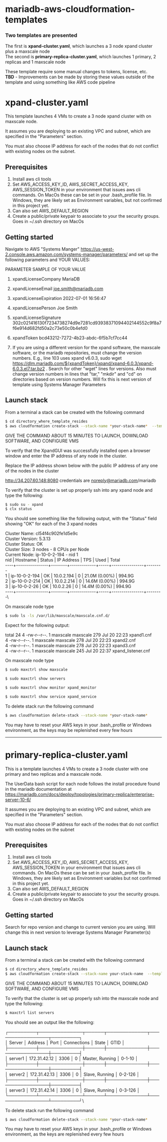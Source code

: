 # mariadb-aws-cloudformation-templates

### Two templates are presented

The first is **xpand-cluster.yaml**, which launches a 3 node xpand cluster plus a maxscale node\
The second is **primary-replica-cluster.yaml**, which launches 1 primary, 2 replicas and 1 maxscale node
 

These template require some manual changes to tokens, license, etc.\
**TBD** - Improvements can be made by storing these values outside of the template and using something like AWS code pipeline

# xpand-cluster.yaml

This template launches 4 VMs to create a 3 node xpand cluster with on maxscale node. 

It assumes you are deploying to an existing VPC and subnet, which are specified in the "Parameters" section.

You must also choose IP address for each of the nodes that do not conflict with existing nodes on the subnet.

## Prerequisites
1. Install aws cli tools
2. Set AWS_ACCESS_KEY_ID, AWS_SECRET_ACCESS_KEY, AWS_SESSION_TOKEN in your environment that issues aws cli commands. On MacOs these can be set in your .bash_profile file. In Windows, they are likely set as Environment variables, but not confirmed in this project yet.
3. Can also set AWS_DEFAULT_REGION
4. Create a public/private keypair to associate to your the security groups. Goes in ~/.ssh directory on MacOs


## Getting started
Navigate to AWS "Systems Manger" https://us-west-2.console.aws.amazon.com/systems-manager/parameters/ and set up the following parameters and YOUR VALUES:

PARAMETER                                 SAMPLE OF YOUR VALUE

1. xpandLicenseCompany                    MariaDB             
2. xpandLicenseEmail                      joe.smith@mariadb.com
3. xpandLicenseExpiration                 2022-07-01 16:56:47
4. xpandLicensePerson                     Joe Smith
5. xpandLicenseSignature                  302c021416130f7234738274d9e7281cd93938371094402144552c9f8a7f6e914d682fd50a2c73e50c0b4efd0
6. xpandToken                             bcd43212-7272-4b23-abdc-6f5b7cf7cc44

7. If you are using a different version for the xpand software, the maxscale software, or the mariadb repositories, must change the version numbers. E.g., line 103 uses xpand v6.0.3, sudo wget https://dlm.mariadb.com/${xpandToken}/xpand/xpand-6.0.3/xpand-6.0.3.el7.tar.bz2 . Search for other "wget" lines for versions. Also must change version numbers in lines that "tar," "mkdir" and "cd" on directories based on version numbers. Will fix this is next version of template using Systems Manager Parameters 

## Launch stack

From a terminal a stack can be created with the following command
```bash
$ cd directory_where_template_resides
$ aws cloudformation create-stack --stack-name *your-stack-name*  --template-body file://xpand-cluster.yaml
```
GIVE THE COMMAND ABOUT 15 MINUTES TO LAUNCH, DOWNLOAD SOFTWARE, AND CONFIGURE VMS

To verify that the XpandGUI was successfully installed open a browser window and enter the IP address of any node in the cluster.

Replace the IP address shown below with the public IP address of any one of the nodes in the cluster

http://34.207.60.148:8080 credentials are noreply@mariadb.com/mariadb

To verify that the cluster is set up properly ssh into any xpand node and type the following:

```bash
$ sudo su - xpand
$ clx status
```
You should see something like the following output, with the "Status" field showing "OK" for each of the 3 xpand nodes

Cluster Name: cl54f4c902fe1d5e9c\
Cluster Version: 5.3.13\
Cluster Status: OK\
Cluster Size: 3 nodes - 8 CPUs per Node\
Current Node: ip-10-0-2-194 - nid 1\
nid | Hostname | Status | IP Address | TPS | Used | Total\
----+----------------+--------+-------------+-----+----------------+--------\
1 | ip-10-0-2-194 | OK | 10.0.2.194 | 0 | 21.0M (0.00%) | 994.9G\
2 | ip-10-0-2-214 | OK | 10.0.2.214 | 0 | 14.6M (0.00%) | 994.9G\
3 | ip-10-0-2-26  | OK | 10.0.2.26 | 0 | 14.4M (0.00%) | 994.9G\
----+----------------+--------+-------------+-----+----------------+--------\

On maxscale node type

```bash
$ sudo ls -ls /var/lib/maxscale/maxscale.cnf.d/ 
```

Expect for the following output:

total 24
4 -rw-r--r--. 1 maxscale maxscale 279 Jul 20 22:23 xpand1.cnf\
4 -rw-r--r--. 1 maxscale maxscale 278 Jul 20 22:23 xpand2.cnf\
4 -rw-r--r--. 1 maxscale maxscale 278 Jul 20 22:23 xpand3.cnf\
4 -rw-r--r--. 1 maxscale maxscale 245 Jul 20 22:37 xpand_listener.cnf

On maxscale node type

```bash
$ sudo maxctrl show maxscale 
```

```bash
$ sudo maxctrl show servers 
```

```bash
$ sudo maxctrl show monitor xpand_monitor 
```

```bash
$ sudo maxctrl show service xpand_service 
```


To delete stack run the following command

```bash
$ aws cloudformation delete-stack --stack-name *your-stack-name*
```

You may have to reset your AWS keys in your .bash_profile or Windows environment, as the keys may be replenished every few hours

---

# primary-replica-cluster.yaml

This is a template launches 4 VMs to create a 3 node cluster with one primary and two replicas and a maxscale node.

The UserData bash script for each node follows the install procedure found in the mariadb documentation at\
https://mariadb.com/docs/deploy/topologies/primary-replica/enterprise-server-10-6/

It assumes you are deploying to an existing VPC and subnet, which are specified in the "Parameters" section.

You must also choose IP address for each of the nodes that do not conflict with existing nodes on the subnet

## Prerequisites
1. Install aws cli tools
2. Set AWS_ACCESS_KEY_ID, AWS_SECRET_ACCESS_KEY, AWS_SESSION_TOKEN in your environment that issues aws cli commands. On MacOs these can be set in your .bash_profile file. In Windows, they are likely set as Environment variables but not confirmed in this project yet.
3. Can also set AWS_DEFAULT_REGION
4. Create a public/private keypair to associate to your the security groups. Goes in ~/.ssh directory on MacOs


## Getting started
Search for repo version and change to current version you are using. Will change this in next version to leverage Systems Manager Parameter(s)

## Launch stack

From a terminal a stack can be created with the following command
```bash
$ cd directory_where_template_resides
$ aws cloudformation create-stack --stack-name your-stack-name  --template-body file://primary-replica-cluster.yaml
```

GIVE THE COMMAND ABOUT 15 MINUTES TO LAUNCH, DOWNLOAD SOFTWARE, AND CONFIGURE VMS

To verify that the cluster is set up properly ssh into the maxscale node and type the following:

```bash
$ maxctrl list servers
```
You should see an output like the following:

┌─────────┬──────────────┬──────┬─────────────┬─────────────────┬─────────┐\
│ Server  │ Address      │ Port │ Connections │ State           │ GTID    │\
├─────────┼──────────────┼──────┼─────────────┼─────────────────┼─────────┤\
│ server1 │ 172.31.42.12 │ 3306 │ 0           │ Master, Running │ 0-1-10  │\
├─────────┼──────────────┼──────┼─────────────┼─────────────────┼─────────┤\
│ server2 │ 172.31.42.13 │ 3306 │ 0           │ Slave, Running  │ 0-2-126 │\
├─────────┼──────────────┼──────┼─────────────┼─────────────────┼─────────┤\
│ server3 │ 172.31.42.14 │ 3306 │ 0           │ Slave, Running  │ 0-3-126 │\
└─────────┴──────────────┴──────┴─────────────┴─────────────────┴─────────┘\

To delete stack run the following command

```bash
$ aws cloudformation delete-stack --stack-name *your-stack-name*
```

You may have to reset your AWS keys in your .bash_profile or Windows environment, as the keys are replenished every few hours

